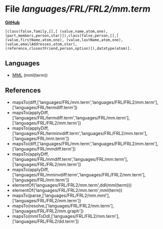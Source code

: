 # File _languages/FRL/FRL2/mm.term_
**[GitHub](https://github.com/softlang/yas/blob/master/languages/FRL/FRL2/mm.term)**
```
[class(false,family,[],[ (value,name,atom,one), (part,members,person,star)]),class(false,person,[],[ (value,firstName,atom,one), (value,lastName,atom,one), (value,emailAddresses,atom,star), (reference,closestFriend,person,option)]),datatype(atom)].
```

## Languages
* [MML](../languages/MML.md) (mml(term))

## References
* mapsTo(diff,['languages/FRL/mm.term','languages/FRL/FRL2/mm.term'],['languages/FRL/termdiff.term'])
* mapsTo(applyDiff,['languages/FRL/termdiff.term','languages/FRL/mm.term'],['languages/FRL/FRL2/mm.term'])
* mapsTo(applyDiff,['languages/FRL/terminvdiff.term','languages/FRL/FRL2/mm.term'],['languages/FRL/mm.term'])
* mapsTo(diff,['languages/FRL/mm.term','languages/FRL/FRL2/mm.term'],['languages/FRL/mmdiff.term'])
* mapsTo(applyDiff,['languages/FRL/mmdiff.term','languages/FRL/mm.term'],['languages/FRL/FRL2/mm.term'])
* mapsTo(applyDiff,['languages/FRL/mminvdiff.term','languages/FRL/FRL2/mm.term'],['languages/FRL/mm.term'])
* elementOf('languages/FRL/FRL2/mm.term',ddl(mml(term)))
* elementOf('languages/FRL/FRL2/mm.term',mml(term))
* mapsTo(parse,['languages/FRL/FRL2/mm.mml'],['languages/FRL/FRL2/mm.term'])
* mapsTo(resolve,['languages/FRL/FRL2/mm.term'],['languages/FRL/FRL2/mm.graph'])
* mapsTo(mmlToDdl,['languages/FRL/FRL2/mm.term'],['languages/FRL/FRL2/dd.term'])

